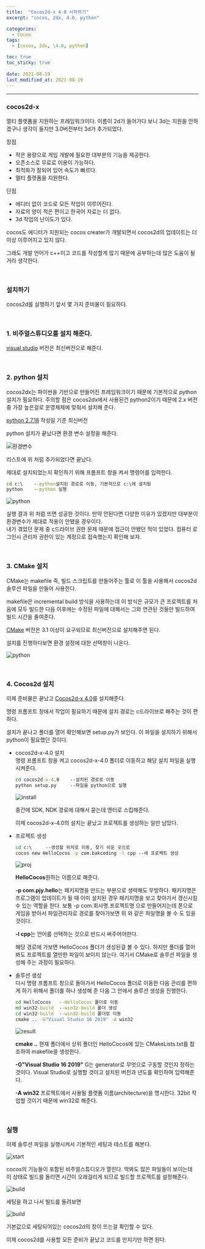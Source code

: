 ```yaml
---
title:  "Cocos2d-x 4.0 시작하기"
excerpt: "cocos, 2dx, 4.0, python"

categories:
  - Cocos
tags:
  - [cocos, 2dx, \4.0, python]

toc: true
toc_sticky: true
 
date: 2021-08-19
last_modified_at: 2021-08-19
---  
```


***

### cocos2d-x
멀티 플랫폼을 지원하는 프레임워크이다. 이름이 2d가 들어가다 보니 3d는 지원을 안하겠구나 생각이 들지만 3.0버전부터 3d가 추가되었다.

장점 
* 작은 용량으로 게임 개발에 필요한 대부분의 기능을 제공한다.
* 오픈소스로 무료로 이용이 가능하다.
* 최적화가 잘되어 있어 속도가 빠르다.
* 멀티 플랫폼을 지원한다.

단점
* 에디터 없이 코드로 모든 작업이 이루어진다.
* 자료의 양이 적은 편이고 한국어 자료는 더 없다.
* 3d 작업의 난이도가 있다. 


cocos도 에디터가 지원되는 cocos creater가 개발되면서  cocos2d의 업데이트는 더이상 이루어지고 있지 않다.  


그래도 개발 언어가 c++이고 코드를 작성할게 많기 때문에 공부하는데 많은 도움이 될거라 생각한다.  

<br/>

### 설치하기
cocos2d를 실행하기 앞서 몇 가지 준비물이 필요하다.  

<br/>

### 1. 비주얼스튜디오를 설치 해준다.  
[visual studio](https://visualstudio.microsoft.com/ko/vs/whatsnew/) 버전은 최신버전으로 해준다. 

<br/>

### 2. python 설치  
  cocos2dx는 파이썬을 기반으로 만들어진 프레임워크이기 때문에 기본적으로 python 설치가 필요하다. 주의할 점은 cocos2dx에서 사용된건 python2이기 때문에 2.x 버전 중 가장 높은걸로 운영체제에 맞춰서 설치해 준다.  

  [python 2.7.18](https://www.python.org/downloads/release/python-2718/) 작성일 기준 최신버전

  python 설치가 끝났다면 환경 변수 설정을 해준다.  

  ![환경변수](/assets/images/20210819_Posting/1.png)

  리스트에 위 처럼 추가되었다면 끝났다.

  제대로 설치되었는지 확인하기 위해 프롬프트 창을 켜서 명령어를 입력한다.

  ```cmd
  cd c:\    --python설치된 경로로 이동, 기본적으로 c:\에 설치됨 
  python    --python 실행
  ```

  ![python](/assets/images/20210819_Posting/2.png)

  실행 결과 위 처럼 뜨면 성공한 것이다. 만약 안된다면 다양한 이유가 있겠지만 대부분이 환경변수가 제대로 적용이 안됐을 경우이다.   
  내가 겪었던 문제 중 c드라이브 권한 문제 때문에 접근이 안됐던 적이 있었다. 컴퓨터 로그인시 관리자 권한이 있는 계정으로 접속했는지 확인해 보자.  

  <br/>

### 3. CMake 설치  
  CMake는 makefile 즉, 빌드 스크립트를 만들어주는 툴로 이 툴을 사용해서 cocos2d 솔루션 파일을 만들어 사용한다.  

  makefile은 incremental build 방식을 사용하는데 이 방식은 규모가 큰 프로젝트를 처음에 모두 빌드한 다음 이후에는 수정된 파일에 대해서는 그와 연관된 것들만 빌드하여 빌드 시간을 줄여준다.

  
    
  [CMake](https://cmake.org/download/) 버전은 3.1 이상이 요구되므로 최신버전으로 설치해주면 된다.

  설치를 진행하다보면 환경 설정에 대한 선택창이 나온다.  

  ![python](/assets/images/20210819_Posting/3.png)

<br/>

### 4. Cocos2d 설치  
  이제 준비물은 끝났고 [Cocos2d-x 4.0](https://www.cocos.com/en/)를 설치해준다.  

  명령 프롬프트 창에서 작업이 필요하기 때문에 설치 경로는 c드라이브로 해주는 것이 편하다.  

  설치가 끝나고 폴더를 열어 확인해보면 setup.py가 보인다. 이 파일을 설치하기 위해서 python이 필요했던 것이다.

  * cocos2d-x-4.0 설치  
      명령 프롬프트 창을 켜고 cocos2d-x-4.0 폴더로 이동하고 해당 설치 파일을 실행 시켜준다.

      ```cmd
      cd cocos2d-x-4.0    --설치된 경로로 이동
      python setup.py     --파일을 python으로 실행
      ```

      ![install](/assets/images/20210819_Posting/4.png)

      중간에 SDK, NDK 경로에 대해서 묻는데 엔터로 스킵해준다.  

      이제 cocos2d-x-4.0의 설치는 끝났고 프로젝트를 생성하는 일만 남았다.  

  * 프로젝트 생성  

      ```cmd
      cd c:\     --생성할 위치로 이동, 찾기 쉬운 곳으로
      cocos new HelloCocos -p com.bakcoding -l cpp --새 프로젝트 생성
      ```
      ![proj](/assets/images/20210819_Posting/5.png)

      **HelloCocos**원하는 이름으로 해준다.  
        
      **-p com.pjy.hello**는 패키지명을 만드는 부분으로 생략해도 무방하다. 패키지명은 프로그램이 업데이트가 될 때 이미 설치된 경우 패키지명을 보고 찾아가서 갱신시킬 수 있는 역할을 한다. 보통 -p com.회사명.프로젝트명 으로 만들어지는데 폰으로 게임을 받아서 파일관리자로 경로를 찾아가보면 위 와 같은 파일명을 볼 수 도 있을 것이다. 

      **-l cpp**는 언어를 선택하는 것으로 반드시 써주어야한다.  

      해당 경로에 가보면 HelloCocos 폴더가 생성된걸 볼 수 있다. 하지만 폴더를 열어봐도 프로젝트를 열만한 파일이 보이지 않는다. 여기서 CMake로 솔루션 파일을 생성해 주는 과정이 필요하다.

  * 솔루션 생성  
    다시 명령 프롬프트 창으로 돌아가서 HelloCocos 폴더로 이동한 다음 관리를 편하게 하기 위해서 폴더를 하나 생성해 준 다음 그 안에서 솔루션 생성을 진행한다.  

      ```cmd
      cd HelloCocos   --HelloCocos 폴더로 이동
      md win32-build  --win32-build 폴더 생성
      cd win32-build  --win32-build 폴더로 이동
      cmake .. -G"Visual Studio 16 2019" -A win32
      ```
    ![result](/assets/images/20210819_Posting/6.png)

    **cmake ..**  현재 폴더에서 상위 폴더인 HelloCocos에 있는 CMakeLists.txt를 참조하여 makefile을 생성한다.  
        
    **-G"Visual Studio 16 2019"** G는 generator로 무엇으로 구동할 것인지 정하는 것이다. Visual Studio로 실행할 것이고 설치된 버전과 년도를 확인하여 입력해준다.  
        
    **-A win32** 프로젝트에서 사용될 플랫폼 이름(architecture)을 명시한다. 32bit 작업할 것이기 때문에 win32로 해준다.

<br/>

### 실행

이제 솔루션 파일을 실행시켜서 기본적인 세팅과 테스트를 해본다.

![start](/assets/images/20210819_Posting/7.png)


cocos의 기능들이 포함된 비주얼스튜디오가 열린다. 
딱봐도 많은 파일들이 보이는데 이 상태로 빌드를 돌리면 시간이 오래걸리게 되므로 빌드할 프로젝트를 설정해준다.

![build](/assets/images/20210819_Posting/8.png)

세팅을 하고 나서 빌드를 돌려보면

![build](/assets/images/20210819_Posting/9.png)

기본값으로 세팅되어있는 cocos2d의 창이 뜨는걸 확인할 수 있다. 

이제 cocos2d를 사용할 모든 준비가 끝났고 코드를 만지기만 하면 된다.

